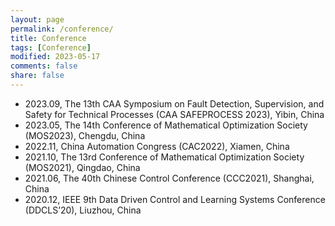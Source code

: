 ```yaml
---
layout: page
permalink: /conference/
title: Conference
tags: [Conference]
modified: 2023-05-17 
comments: false
share: false
---
```


* 2023.09, The 13th CAA Symposium on Fault Detection, Supervision, and Safety for Technical Processes (CAA SAFEPROCESS 2023), Yibin, China
* 2023.05, The 14th Conference of Mathematical Optimization Society (MOS2023), Chengdu, China
* 2022.11, China Automation Congress (CAC2022), Xiamen, China
* 2021.10, The 13rd Conference of Mathematical Optimization Society (MOS2021), Qingdao, China
* 2021.06, The 40th Chinese Control Conference (CCC2021), Shanghai, China
* 2020.12, IEEE 9th Data Driven Control and Learning Systems Conference (DDCLS’20), Liuzhou, China
